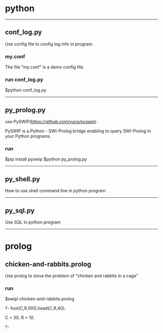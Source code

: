 # python

-----------------------------------------------------------------------------------------------
## conf_log.py 
 Use config file to config log info in program.

### my.conf
 The file "my.conf" is a demo config file.  

### run conf_log.py  
 $python conf_log.py

-----------------------------------------------------------------------------------------------
## py_prolog.py
  use PySWIP(https://github.com/yuce/pyswip) .
 
   PySWIP is a Python - SWI-Prolog bridge enabling to query SWI-Prolog in your Python programs.
### run
  $pip install pyswip
  $python py_prolog.py   


-----------------------------------------------------------------------------------------------
## py_shell.py
  How to use shell command line in python program 


-------------------------------------------------------------------------------------------------
## py_sql.py
  Use SQL in python program
   
-------------------------------------------------------------------------------------------------
# prolog

## chicken-and-rabbits.prolog
 Use prolog to slove the problem of "chicken and rabbits in a cage"

### run
 $swipl chicken-and-rabbits.prolog

 ?- foot(C,R,100),head(C,R,40).
 
 C = 30,
 R = 10.

 ?- 

 
